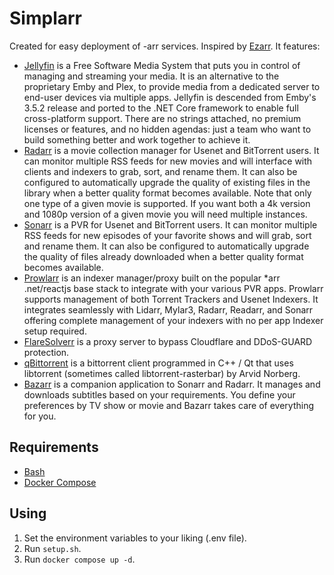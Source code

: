 # Simplarr

Created for easy deployment of -arr services. Inspired by [Ezarr](https://github.com/Luctia/ezarr). It features:
- [Jellyfin](https://jellyfin.org/) is a Free Software Media System that puts you in control of managing and streaming your media. It is an alternative to the proprietary Emby and Plex, to provide media from a dedicated server to end-user devices via multiple apps. Jellyfin is descended from Emby's 3.5.2 release and ported to the .NET Core framework to enable full cross-platform support. There are no strings attached, no premium licenses or features, and no hidden agendas: just a team who want to build something better and work together to achieve it.
- [Radarr](https://radarr.video/) is a movie collection manager for Usenet and BitTorrent users. It can monitor multiple RSS feeds for new movies and will interface with clients and indexers to grab, sort, and rename them. It can also be configured to automatically upgrade the quality of existing files in the library when a better quality format becomes available. Note that only one type of a given movie is supported. If you want both a 4k version and 1080p version of a given movie you will need multiple instances.
- [Sonarr](https://sonarr.tv/) is a PVR for Usenet and BitTorrent users. It can monitor multiple RSS feeds for new episodes of your favorite shows and will grab, sort and rename them. It can also be configured to automatically upgrade the quality of files already downloaded when a better quality format becomes available.
- [Prowlarr](https://prowlarr.com/) is an indexer manager/proxy built on the popular *arr .net/reactjs base stack to integrate with your various PVR apps. Prowlarr supports management of both Torrent Trackers and Usenet Indexers. It integrates seamlessly with Lidarr, Mylar3, Radarr, Readarr, and Sonarr offering complete management of your indexers with no per app Indexer setup required.
- [FlareSolverr](https://github.com/FlareSolverr/FlareSolverr) is a proxy server to bypass Cloudflare and DDoS-GUARD protection.
- [qBittorrent](https://www.qbittorrent.org/) is a bittorrent client programmed in C++ / Qt that uses libtorrent (sometimes called libtorrent-rasterbar) by Arvid Norberg.
- [Bazarr](https://www.bazarr.media/) is a companion application to Sonarr and Radarr. It manages and downloads subtitles based on your requirements. You define your preferences by TV show or movie and Bazarr takes care of everything for you.

## Requirements
- [Bash](http://www.gnu.org/software/bash/)
- [Docker Compose](https://docs.docker.com/compose/)

## Using
1. Set the environment variables to your liking (.env file).
2. Run `setup.sh`.
3. Run `docker compose up -d`.
